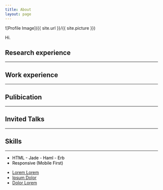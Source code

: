 ```yaml
---
title: About
layout: page
---
```

![Profile Image]({{ site.url }}/{{ site.picture }})

<p>Hi.</p>

<h2>Research experience</h2>
<hr>
<h2>Work experience</h2>
<hr>
<h2>Pulibication</h2>
<hr>
<h2>Invited Talks</h2>
<hr>
<h2>Skills</h2>
<hr>
<ul class="skill-list">
    <font color="black">
	<li>HTML - Jade - Haml - Erb</li>
	<li>Responsive (Mobile First)</li>
    </font>
</ul>

<ul>
	<li><a href="https://github.com/">Lorem Lorem</a></li>
	<li><a href="https://github.com/">Ipsum Dolor</a></li>
	<li><a href="https://github.com/">Dolor Lorem</a></li>
</ul>
